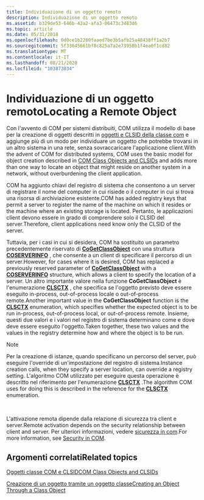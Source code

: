```yaml
---
title: Individuazione di un oggetto remoto
description: Individuazione di un oggetto remoto
ms.assetid: b329de53-646b-42a2-afa3-06473c3483d6
ms.topic: article
ms.date: 05/31/2018
ms.openlocfilehash: 0d0ce1b2280faaed7be3b5afb25a48438ff1a2b7
ms.sourcegitcommit: 5f33645661bf8c825a7a2e73950b1f4ea0f1cd82
ms.translationtype: MT
ms.contentlocale: it-IT
ms.lasthandoff: 08/21/2020
ms.locfileid: "103873034"
---
```

# <a name="locating-a-remote-object"></a><span data-ttu-id="a7d6c-103">Individuazione di un oggetto remoto</span><span class="sxs-lookup"><span data-stu-id="a7d6c-103">Locating a Remote Object</span></span>

<span data-ttu-id="a7d6c-104">Con l'avvento di COM per sistemi distribuiti, COM utilizza il modello di base per la creazione di oggetti descritti in [oggetti e CLSID della classe com](com-class-objects-and-clsids.md) e aggiunge più di un modo per individuare un oggetto che potrebbe trovarsi in un altro sistema in una rete, senza sovraccaricare l'applicazione client.</span><span class="sxs-lookup"><span data-stu-id="a7d6c-104">With the advent of COM for distributed systems, COM uses the basic model for object creation described in [COM Class Objects and CLSIDs](com-class-objects-and-clsids.md) and adds more than one way to locate an object that might reside on another system in a network, without overburdening the client application.</span></span>

<span data-ttu-id="a7d6c-105">COM ha aggiunto chiavi del registro di sistema che consentono a un server di registrare il nome del computer in cui risiede o il computer in cui si trova una risorsa di archiviazione esistente.</span><span class="sxs-lookup"><span data-stu-id="a7d6c-105">COM has added registry keys that permit a server to register the name of the machine on which it resides or the machine where an existing storage is located.</span></span> <span data-ttu-id="a7d6c-106">Pertanto, le applicazioni client devono essere in grado di comprendere solo il CLSID del server.</span><span class="sxs-lookup"><span data-stu-id="a7d6c-106">Therefore, client applications need know only the CLSID of the server.</span></span>

<span data-ttu-id="a7d6c-107">Tuttavia, per i casi in cui si desidera, COM ha sostituito un parametro precedentemente riservato di [**CoGetClassObject**](/windows/desktop/api/combaseapi/nf-combaseapi-cogetclassobject) con una struttura [**COSERVERINFO**](/windows/win32/api/objidlbase/ns-objidlbase-coserverinfo) , che consente a un client di specificare il percorso di un server.</span><span class="sxs-lookup"><span data-stu-id="a7d6c-107">However, for cases where it is desired, COM has replaced a previously reserved parameter of [**CoGetClassObject**](/windows/desktop/api/combaseapi/nf-combaseapi-cogetclassobject) with a [**COSERVERINFO**](/windows/win32/api/objidlbase/ns-objidlbase-coserverinfo) structure, which allows a client to specify the location of a server.</span></span> <span data-ttu-id="a7d6c-108">Un altro importante valore nella funzione **CoGetClassObject** è l'enumerazione [**CLSCTX**](/windows/win32/api/wtypesbase/ne-wtypesbase-clsctx) , che specifica se l'oggetto previsto deve essere eseguito in-process, out-of-process locale o out-of-process remote.</span><span class="sxs-lookup"><span data-stu-id="a7d6c-108">Another important value in the **CoGetClassObject** function is the [**CLSCTX**](/windows/win32/api/wtypesbase/ne-wtypesbase-clsctx) enumeration, which specifies whether the expected object is to be run in-process, out-of-process local, or out-of-process remote.</span></span> <span data-ttu-id="a7d6c-109">Insieme, questi due valori e i valori nel registro di sistema determinano come e dove deve essere eseguito l'oggetto.</span><span class="sxs-lookup"><span data-stu-id="a7d6c-109">Taken together, these two values and the values in the registry determine how and where the object is to be run.</span></span>

> [!Note]  
> <span data-ttu-id="a7d6c-110">Per la creazione di istanze, quando specificano un percorso del server, può eseguire l'override di un'impostazione del registro di sistema.</span><span class="sxs-lookup"><span data-stu-id="a7d6c-110">Instance creation calls, when they specify a server location, can override a registry setting.</span></span> <span data-ttu-id="a7d6c-111">L'algoritmo COM utilizzato per eseguire questa operazione è descritto nel riferimento per l'enumerazione [**CLSCTX**](/windows/win32/api/wtypesbase/ne-wtypesbase-clsctx) .</span><span class="sxs-lookup"><span data-stu-id="a7d6c-111">The algorithm COM uses for doing this is described in the reference for the [**CLSCTX**](/windows/win32/api/wtypesbase/ne-wtypesbase-clsctx) enumeration.</span></span>

 

<span data-ttu-id="a7d6c-112">L'attivazione remota dipende dalla relazione di sicurezza tra client e server.</span><span class="sxs-lookup"><span data-stu-id="a7d6c-112">Remote activation depends on the security relationship between client and server.</span></span> <span data-ttu-id="a7d6c-113">Per ulteriori informazioni, vedere [sicurezza in com](security-in-com.md).</span><span class="sxs-lookup"><span data-stu-id="a7d6c-113">For more information, see [Security in COM](security-in-com.md).</span></span>

## <a name="related-topics"></a><span data-ttu-id="a7d6c-114">Argomenti correlati</span><span class="sxs-lookup"><span data-stu-id="a7d6c-114">Related topics</span></span>

<dl> <dt>

[<span data-ttu-id="a7d6c-115">Oggetti classe COM e CLSID</span><span class="sxs-lookup"><span data-stu-id="a7d6c-115">COM Class Objects and CLSIDs</span></span>](com-class-objects-and-clsids.md)
</dt> <dt>

[<span data-ttu-id="a7d6c-116">Creazione di un oggetto tramite un oggetto classe</span><span class="sxs-lookup"><span data-stu-id="a7d6c-116">Creating an Object Through a Class Object</span></span>](creating-an-object-through-a-class-object.md)
</dt> </dl>

 

 